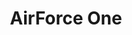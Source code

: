 ---
title: AirForce One
featuredImage: /uploads/air.jpg
ecommerceImage: /uploads/perro.jpeg
description: >-
  AF1 Nike color Cafe 
price: '999'
code: '1006'
brand: NIKE
about: Tenis edicion limitada color Cafe, unicos en el mundo
--- 